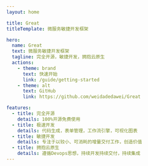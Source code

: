 ```yaml
---
layout: home

title: Great
titleTemplate: 微服务敏捷开发框架

hero:
  name: Great
  text: 微服务敏捷开发框架
  tagline: 完全开源，敏捷开发，拥抱云原生
  actions:
    - theme: brand
      text: 快速开始
      link: /guide/getting-started
    - theme: alt
      text: GitHub
      link: https://github.com/weidadedawei/Great

features:
  - title: 完全开源
    details: 100%开源免费使用
  - title: 极速开发
    details: 代码生成，表单管理，工作流引擎，可视化图表
  - title: 敏捷开发
    details: 专注于以较小、可消耗的增量交付工作，创造价值
  - title: 拥抱云原生
    details: 遵循Devops思想，持续开发持续交付，持续集成
---
```

